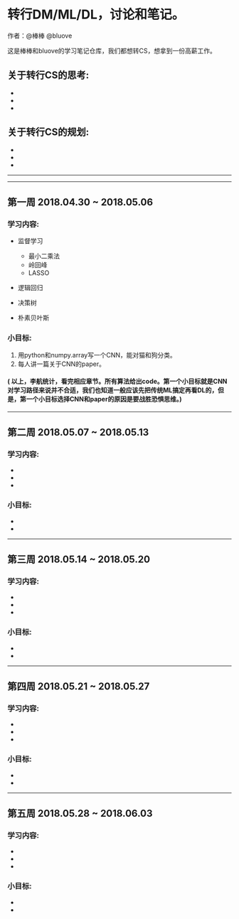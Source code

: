 # 转行DM/ML/DL，讨论和笔记。

作者：@棒棒 @bluove

这是棒棒和bluove的学习笔记仓库，我们都想转CS，想拿到一份高薪工作。

## 关于转行CS的思考:

-
-
-

## 关于转行CS的规划:

-
-
-


---
---
## 第一周 2018.04.30 ~ 2018.05.06

### 学习内容:
- 监督学习
  - 最小二乘法
  - 岭回峰
  - LASSO

- 逻辑回归

- 决策树

- 朴素贝叶斯

### 小目标:
1. 用python和numpy.array写一个CNN，能对猫和狗分类。
2. 每人讲一篇关于CNN的paper。

#### ( 以上，李航统计，看完相应章节。所有算法给出code。第一个小目标就是CNN对学习路径来说并不合适，我们也知道一般应该先把传统ML搞定再看DL的，但是，第一个小目标选择CNN和paper的原因是要战胜恐惧思维。)

---
## 第二周 2018.05.07 ~ 2018.05.13

### 学习内容:

-
-
-

### 小目标:

-
-

---
## 第三周 2018.05.14 ~ 2018.05.20

### 学习内容:

-
-
-

### 小目标:

-
-

---
## 第四周 2018.05.21 ~ 2018.05.27

### 学习内容:

-
-
-

### 小目标:

-
-

---
## 第五周 2018.05.28 ~ 2018.06.03

### 学习内容:

-
-
-

### 小目标:

-
-

